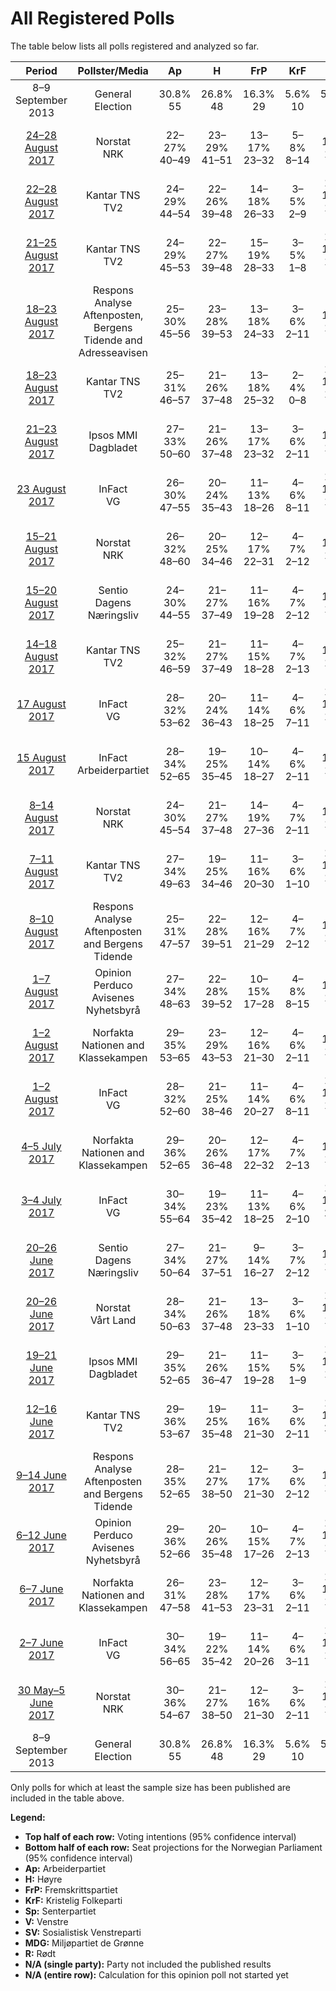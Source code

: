 # All Registered Polls

The table below lists all polls registered and analyzed so far.

| Period     | Pollster/Media   | Ap | H | FrP | KrF | Sp | V | SV | MDG | R |
|:----------:|:----------------:|:--:|:--:|:--:|:--:|:--:|:--:|:--:|:--:|:--:|
| 8–9 September 2013 | General Election | 30.8% <br> 55 | 26.8% <br> 48 | 16.3% <br> 29 | 5.6% <br> 10 | 5.5% <br> 10 | 5.2% <br> 9 | 4.1% <br> 7 | 2.8% <br> 1 | 1.1% <br> 0 |
| [24–28 August 2017](2017-08-28-Norstat.html) | Norstat <br> NRK | 22–27% <br> 40–49 | 23–29% <br> 41–51 | 13–17% <br> 23–32 | 5–8% <br> 8–14 | 9–13% <br> 16–23 | 2–5% <br> 1–8 | 5–8% <br> 8–14 | 3–6% <br> 1–10 | 2–4% <br> 1–2 |
| [22–28 August 2017](2017-08-28-KantarTNS.html) | Kantar TNS <br> TV2 | 24–29% <br> 44–54 | 22–26% <br> 39–48 | 14–18% <br> 26–33 | 3–5% <br> 2–9 | 10–13% <br> 17–24 | 3–5% <br> 1–8 | 5–8% <br> 10–14 | 3–5% <br> 1–9 | 2–4% <br> 1–2 |
| [21–25 August 2017](2017-08-25-KantarTNS.html) | Kantar TNS <br> TV2 | 24–29% <br> 45–53 | 22–27% <br> 39–48 | 15–19% <br> 28–33 | 3–5% <br> 1–8 | 10–13% <br> 17–24 | 2–4% <br> 0–7 | 5–7% <br> 8–13 | 4–6% <br> 2–11 | 2–4% <br> 1–2 |
| [18–23 August 2017](2017-08-23-ResponsAnalyse.html) | Respons Analyse <br> Aftenposten, Bergens Tidende and Adresseavisen | 25–30% <br> 45–56 | 23–28% <br> 39–53 | 13–18% <br> 24–33 | 3–6% <br> 2–11 | 9–13% <br> 16–23 | 3–5% <br> 1–9 | 3–6% <br> 1–11 | 3–5% <br> 1–10 | 2–4% <br> 1–8 |
| [18–23 August 2017](2017-08-23-KantarTNS.html) | Kantar TNS <br> TV2 | 25–31% <br> 46–57 | 21–26% <br> 37–48 | 13–18% <br> 25–32 | 2–4% <br> 0–8 | 10–14% <br> 19–26 | 2–4% <br> 0–8 | 4–7% <br> 8–13 | 4–6% <br> 1–11 | 2–4% <br> 1–7 |
| [21–23 August 2017](2017-08-23-IpsosMMI.html) | Ipsos MMI <br> Dagbladet | 27–33% <br> 50–60 | 21–26% <br> 37–48 | 13–17% <br> 23–32 | 3–6% <br> 2–11 | 8–12% <br> 15–22 | 2–5% <br> 1–8 | 5–8% <br> 8–14 | 2–4% <br> 0–3 | 3–5% <br> 1–9 |
| [23 August 2017](2017-08-23-InFact.html) | InFact <br> VG | 26–30% <br> 47–55 | 20–24% <br> 35–43 | 11–13% <br> 18–26 | 4–6% <br> 8–11 | 11–13% <br> 19–24 | 3–4% <br> 1–8 | 6–8% <br> 10–14 | 4–6% <br> 7–10 | 3–4% <br> 2–7 |
| [15–21 August 2017](2017-08-21-Norstat.html) | Norstat <br> NRK | 26–32% <br> 48–60 | 20–25% <br> 34–46 | 12–17% <br> 22–31 | 4–7% <br> 2–12 | 8–12% <br> 13–20 | 3–6% <br> 1–9 | 4–7% <br> 7–13 | 3–6% <br> 1–10 | 2–4% <br> 1–2 |
| [15–20 August 2017](2017-08-20-Sentio.html) | Sentio <br> Dagens Næringsliv | 24–30% <br> 44–55 | 21–27% <br> 37–49 | 11–16% <br> 19–28 | 4–7% <br> 2–12 | 9–14% <br> 15–24 | 3–6% <br> 1–10 | 4–7% <br> 1–12 | 5–8% <br> 8–14 | 2–4% <br> 1–2 |
| [14–18 August 2017](2017-08-18-KantarTNS.html) | Kantar TNS <br> TV2 | 25–32% <br> 46–59 | 21–27% <br> 37–49 | 11–15% <br> 18–28 | 4–7% <br> 2–13 | 8–13% <br> 15–23 | 2–5% <br> 1–9 | 5–8% <br> 8–15 | 2–5% <br> 1–9 | 3–5% <br> 1–9 |
| [17 August 2017](2017-08-17-InFact.html) | InFact <br> VG | 28–32% <br> 53–62 | 20–24% <br> 36–43 | 11–14% <br> 18–25 | 4–6% <br> 7–11 | 10–12% <br> 17–22 | 3–5% <br> 2–9 | 5–7% <br> 8–12 | 3–5% <br> 1–8 | 3–5% <br> 2–8 |
| [15 August 2017](2017-08-15-InFact.html) | InFact <br> Arbeiderpartiet | 28–34% <br> 52–65 | 19–25% <br> 35–45 | 10–14% <br> 18–27 | 4–6% <br> 2–11 | 9–13% <br> 16–24 | 2–4% <br> 0–8 | 4–6% <br> 2–11 | 4–6% <br> 3–11 | 2–4% <br> 1–8 |
| [8–14 August 2017](2017-08-14-Norstat.html) | Norstat <br> NRK | 24–30% <br> 45–54 | 21–27% <br> 37–48 | 14–19% <br> 27–36 | 4–7% <br> 2–11 | 7–11% <br> 13–20 | 3–5% <br> 1–9 | 4–7% <br> 2–12 | 3–6% <br> 1–11 | 1–3% <br> 0–2 |
| [7–11 August 2017](2017-08-11-KantarTNS.html) | Kantar TNS <br> TV2 | 27–34% <br> 49–63 | 19–25% <br> 34–46 | 11–16% <br> 20–30 | 3–6% <br> 1–10 | 10–15% <br> 18–28 | 3–6% <br> 2–11 | 3–5% <br> 1–9 | 2–5% <br> 1–8 | 3–7% <br> 2–12 |
| [8–10 August 2017](2017-08-10-ResponsAnalyse.html) | Respons Analyse <br> Aftenposten and Bergens Tidende | 25–31% <br> 47–57 | 22–28% <br> 39–51 | 12–16% <br> 21–29 | 4–7% <br> 2–12 | 8–12% <br> 15–22 | 3–5% <br> 1–9 | 5–8% <br> 9–15 | 3–5% <br> 1–9 | 2–4% <br> 1–2 |
| [1–7 August 2017](2017-08-07-OpinionPerduco.html) | Opinion Perduco <br> Avisenes Nyhetsbyrå | 27–34% <br> 48–63 | 22–28% <br> 39–52 | 10–15% <br> 17–28 | 4–8% <br> 8–15 | 9–13% <br> 15–24 | 2–5% <br> 0–8 | 3–6% <br> 1–10 | 3–6% <br> 1–11 | 2–4% <br> 1–8 |
| [1–2 August 2017](2017-08-02-Norfakta.html) | Norfakta <br> Nationen and Klassekampen | 29–35% <br> 53–65 | 23–29% <br> 43–53 | 12–16% <br> 21–30 | 4–6% <br> 2–11 | 8–11% <br> 14–21 | 2–4% <br> 0–8 | 3–6% <br> 2–11 | 1–3% <br> 0–1 | 1–3% <br> 1–2 |
| [1–2 August 2017](2017-08-02-InFact.html) | InFact <br> VG | 28–32% <br> 52–60 | 21–25% <br> 38–46 | 11–14% <br> 20–27 | 4–6% <br> 8–11 | 11–13% <br> 19–24 | 3–4% <br> 1–7 | 4–6% <br> 8–12 | 3–5% <br> 1–8 | 3–4% <br> 1–7 |
| [4–5 July 2017](2017-07-05-Norfakta.html) | Norfakta <br> Nationen and Klassekampen | 29–36% <br> 52–65 | 20–26% <br> 36–48 | 12–17% <br> 22–32 | 4–7% <br> 2–13 | 8–12% <br> 14–21 | 2–5% <br> 1–8 | 3–6% <br> 1–11 | 3–5% <br> 1–10 | 1–3% <br> 0–2 |
| [3–4 July 2017](2017-07-04-InFact.html) | InFact <br> VG | 30–34% <br> 55–64 | 19–23% <br> 35–42 | 11–13% <br> 18–25 | 4–6% <br> 2–10 | 12–15% <br> 21–27 | 3–4% <br> 1–8 | 4–6% <br> 2–10 | 3–5% <br> 1–9 | 2–4% <br> 1–2 |
| [20–26 June 2017](2017-06-26-Sentio.html) | Sentio <br> Dagens Næringsliv | 27–34% <br> 50–64 | 21–27% <br> 37–51 | 9–14% <br> 16–27 | 3–7% <br> 2–12 | 9–14% <br> 16–25 | 2–5% <br> 1–9 | 3–6% <br> 1–11 | 3–6% <br> 1–10 | 2–5% <br> 1–8 |
| [20–26 June 2017](2017-06-26-Norstat.html) | Norstat <br> Vårt Land | 28–34% <br> 50–63 | 21–26% <br> 37–48 | 13–18% <br> 23–33 | 3–6% <br> 1–10 | 10–14% <br> 17–26 | 2–5% <br> 1–8 | 3–6% <br> 1–10 | 3–5% <br> 1–10 | 1–3% <br> 1–2 |
| [19–21 June 2017](2017-06-21-IpsosMMI.html) | Ipsos MMI <br> Dagbladet | 29–35% <br> 52–65 | 21–26% <br> 36–47 | 11–15% <br> 19–28 | 3–5% <br> 1–9 | 10–14% <br> 18–27 | 3–5% <br> 1–9 | 4–6% <br> 2–11 | 2–4% <br> 1–8 | 2–5% <br> 1–8 |
| [12–16 June 2017](2017-06-16-KantarTNS.html) | Kantar TNS <br> TV2 | 29–36% <br> 53–67 | 19–25% <br> 35–48 | 11–16% <br> 21–30 | 3–6% <br> 2–11 | 12–17% <br> 22–32 | 2–4% <br> 0–7 | 2–5% <br> 1–9 | 1–3% <br> 0–2 | 2–4% <br> 1–2 |
| [9–14 June 2017](2017-06-14-ResponsAnalyse.html) | Respons Analyse <br> Aftenposten and Bergens Tidende | 28–35% <br> 52–65 | 21–27% <br> 38–50 | 12–17% <br> 21–30 | 3–6% <br> 2–12 | 8–12% <br> 14–22 | 2–5% <br> 1–9 | 4–7% <br> 2–12 | 2–5% <br> 1–8 | 1–4% <br> 1–2 |
| [6–12 June 2017](2017-06-12-OpinionPerduco.html) | Opinion Perduco <br> Avisenes Nyhetsbyrå | 29–36% <br> 52–66 | 20–26% <br> 35–48 | 10–15% <br> 17–26 | 4–7% <br> 2–13 | 10–15% <br> 18–28 | 2–5% <br> 1–9 | 3–6% <br> 1–10 | 3–6% <br> 1–10 | 1–3% <br> 0–2 |
| [6–7 June 2017](2017-06-07-Norfakta.html) | Norfakta <br> Nationen and Klassekampen | 26–31% <br> 47–58 | 23–28% <br> 41–53 | 12–17% <br> 23–31 | 3–6% <br> 2–11 | 10–14% <br> 18–26 | 2–4% <br> 0–8 | 4–6% <br> 2–12 | 2–4% <br> 1–8 | 2–4% <br> 1–2 |
| [2–7 June 2017](2017-06-07-InFact.html) | InFact <br> VG | 30–34% <br> 56–65 | 19–22% <br> 35–42 | 11–14% <br> 20–26 | 4–6% <br> 3–11 | 10–13% <br> 19–25 | 3–4% <br> 1–3 | 4–5% <br> 2–10 | 3–5% <br> 1–8 | 3–4% <br> 2–8 |
| [30 May–5 June 2017](2017-06-05-Norstat.html) | Norstat <br> NRK | 30–36% <br> 54–67 | 21–27% <br> 38–50 | 12–16% <br> 21–30 | 3–6% <br> 2–11 | 10–14% <br> 18–26 | 2–5% <br> 1–9 | 3–6% <br> 1–11 | 2–4% <br> 1–4 | 1–2% <br> 0–1 |
| 8–9 September 2013 | General Election | 30.8% <br> 55 | 26.8% <br> 48 | 16.3% <br> 29 | 5.6% <br> 10 | 5.5% <br> 10 | 5.2% <br> 9 | 4.1% <br> 7 | 2.8% <br> 1 | 1.1% <br> 0 |

Only polls for which at least the sample size has been published are included in the table above.

**Legend:**
+ **Top half of each row:** Voting intentions (95% confidence interval)
+ **Bottom half of each row:** Seat projections for the Norwegian Parliament (95% confidence interval)
+ **Ap:** Arbeiderpartiet
+ **H:** Høyre
+ **FrP:** Fremskrittspartiet
+ **KrF:** Kristelig Folkeparti
+ **Sp:** Senterpartiet
+ **V:** Venstre
+ **SV:** Sosialistisk Venstreparti
+ **MDG:** Miljøpartiet de Grønne
+ **R:** Rødt
+ **N/A (single party):** Party not included the published results
+ **N/A (entire row):** Calculation for this opinion poll not started yet

